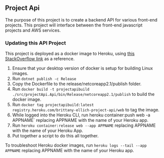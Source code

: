 ## Project Api

The purpose of this project is to create a backend API for various front-end projects. This project will interface between the front-end javascript projects and AWS services.

### Updating this API Project

This project is deployed as a docker image to Heroku, using [this StackOverflow link](https://stackoverflow.com/questions/54987383/docker-pushing-to-heroku-unexpected-http-status-500-internal-server-error) as a reference.

1. Ensure that your desktop version of docker is setup for building Linux images.
2. Run `dotnet publish -c Release`
3. Copy the Dockerfile to the release/netcoreapp2.1/publish folder.
4. Run `docker build -t projectapibuild ./src/projectApi.Api/bin/Release/netcoreapp2.1/publish` to build the docker image.
5. Run `docker tag projectapibuild:latest registry.heroku.com/brittany-ellich-project-api/web` to tag the image.
6. While logged into the Heroku CLI, run heroku container:push web -a APPNAME` replacing APPNAME with the name of your Heroku app.
7. Run `heroku container:release web --app APPNAME` replacing APPNAME with the name of your Heroku App.
8. Put together a script to do this all together.

To troubleshoot Heroku docker images, run `heroku logs --tail --app APPNAME` replacing APPNAME with the name of your Heroku app.